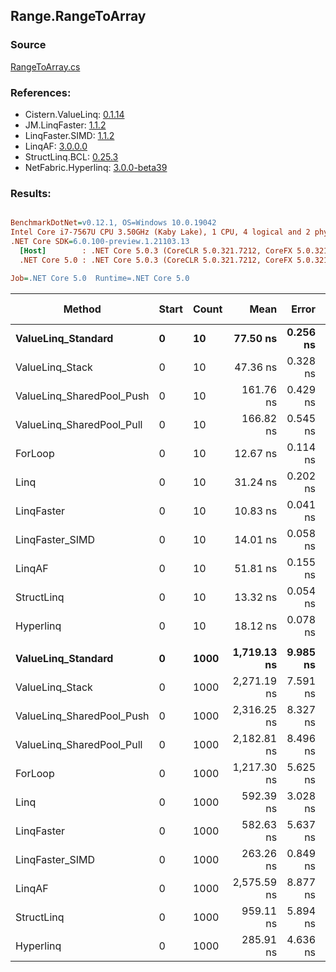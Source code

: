 ﻿## Range.RangeToArray

### Source
[RangeToArray.cs](../LinqBenchmarks/Range/RangeToArray.cs)

### References:
- Cistern.ValueLinq: [0.1.14](https://www.nuget.org/packages/Cistern.ValueLinq/0.1.14)
- JM.LinqFaster: [1.1.2](https://www.nuget.org/packages/JM.LinqFaster/1.1.2)
- LinqFaster.SIMD: [1.1.2](https://www.nuget.org/packages/LinqFaster.SIMD/1.0.3)
- LinqAF: [3.0.0.0](https://www.nuget.org/packages/LinqAF/3.0.0.0)
- StructLinq.BCL: [0.25.3](https://www.nuget.org/packages/StructLinq.BCL/0.25.3)
- NetFabric.Hyperlinq: [3.0.0-beta39](https://www.nuget.org/packages/NetFabric.Hyperlinq/3.0.0-beta39)

### Results:
``` ini

BenchmarkDotNet=v0.12.1, OS=Windows 10.0.19042
Intel Core i7-7567U CPU 3.50GHz (Kaby Lake), 1 CPU, 4 logical and 2 physical cores
.NET Core SDK=6.0.100-preview.1.21103.13
  [Host]        : .NET Core 5.0.3 (CoreCLR 5.0.321.7212, CoreFX 5.0.321.7212), X64 RyuJIT
  .NET Core 5.0 : .NET Core 5.0.3 (CoreCLR 5.0.321.7212, CoreFX 5.0.321.7212), X64 RyuJIT

Job=.NET Core 5.0  Runtime=.NET Core 5.0  

```
|                    Method | Start | Count |        Mean |    Error |   StdDev | Ratio | RatioSD |  Gen 0 | Gen 1 | Gen 2 | Allocated |
|-------------------------- |------ |------ |------------:|---------:|---------:|------:|--------:|-------:|------:|------:|----------:|
|        **ValueLinq_Standard** |     **0** |    **10** |    **77.50 ns** | **0.256 ns** | **0.240 ns** |  **6.12** |    **0.05** | **0.0305** |     **-** |     **-** |      **64 B** |
|           ValueLinq_Stack |     0 |    10 |    47.36 ns | 0.328 ns | 0.274 ns |  3.74 |    0.04 | 0.0306 |     - |     - |      64 B |
| ValueLinq_SharedPool_Push |     0 |    10 |   161.76 ns | 0.429 ns | 0.380 ns | 12.76 |    0.11 | 0.0305 |     - |     - |      64 B |
| ValueLinq_SharedPool_Pull |     0 |    10 |   166.82 ns | 0.545 ns | 0.510 ns | 13.16 |    0.12 | 0.0305 |     - |     - |      64 B |
|                   ForLoop |     0 |    10 |    12.67 ns | 0.114 ns | 0.101 ns |  1.00 |    0.00 | 0.0306 |     - |     - |      64 B |
|                      Linq |     0 |    10 |    31.24 ns | 0.202 ns | 0.189 ns |  2.47 |    0.03 | 0.0497 |     - |     - |     104 B |
|                LinqFaster |     0 |    10 |    10.83 ns | 0.041 ns | 0.036 ns |  0.85 |    0.01 | 0.0306 |     - |     - |      64 B |
|           LinqFaster_SIMD |     0 |    10 |    14.01 ns | 0.058 ns | 0.049 ns |  1.11 |    0.01 | 0.0306 |     - |     - |      64 B |
|                    LinqAF |     0 |    10 |    51.81 ns | 0.155 ns | 0.130 ns |  4.09 |    0.03 | 0.0305 |     - |     - |      64 B |
|                StructLinq |     0 |    10 |    13.32 ns | 0.054 ns | 0.045 ns |  1.05 |    0.01 | 0.0306 |     - |     - |      64 B |
|                 Hyperlinq |     0 |    10 |    18.12 ns | 0.078 ns | 0.073 ns |  1.43 |    0.01 | 0.0306 |     - |     - |      64 B |
|                           |       |       |             |          |          |       |         |        |       |       |           |
|        **ValueLinq_Standard** |     **0** |  **1000** | **1,719.13 ns** | **9.985 ns** | **9.340 ns** |  **1.41** |    **0.01** | **1.9226** |     **-** |     **-** |    **4024 B** |
|           ValueLinq_Stack |     0 |  1000 | 2,271.19 ns | 7.591 ns | 6.729 ns |  1.87 |    0.01 | 3.9177 |     - |     - |    8200 B |
| ValueLinq_SharedPool_Push |     0 |  1000 | 2,316.25 ns | 8.327 ns | 6.953 ns |  1.90 |    0.01 | 1.9226 |     - |     - |    4024 B |
| ValueLinq_SharedPool_Pull |     0 |  1000 | 2,182.81 ns | 8.496 ns | 7.948 ns |  1.79 |    0.01 | 1.9226 |     - |     - |    4024 B |
|                   ForLoop |     0 |  1000 | 1,217.30 ns | 5.625 ns | 5.262 ns |  1.00 |    0.00 | 1.9226 |     - |     - |    4024 B |
|                      Linq |     0 |  1000 |   592.39 ns | 3.028 ns | 2.684 ns |  0.49 |    0.00 | 1.9417 |     - |     - |    4064 B |
|                LinqFaster |     0 |  1000 |   582.63 ns | 5.637 ns | 5.273 ns |  0.48 |    0.01 | 1.9226 |     - |     - |    4024 B |
|           LinqFaster_SIMD |     0 |  1000 |   263.26 ns | 0.849 ns | 0.753 ns |  0.22 |    0.00 | 1.9226 |     - |     - |    4024 B |
|                    LinqAF |     0 |  1000 | 2,575.59 ns | 8.877 ns | 7.870 ns |  2.12 |    0.01 | 1.9226 |     - |     - |    4024 B |
|                StructLinq |     0 |  1000 |   959.11 ns | 5.894 ns | 4.921 ns |  0.79 |    0.00 | 1.9226 |     - |     - |    4024 B |
|                 Hyperlinq |     0 |  1000 |   285.91 ns | 4.636 ns | 4.337 ns |  0.23 |    0.00 | 1.9226 |     - |     - |    4024 B |
